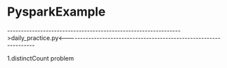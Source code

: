 # PysparkExample

--------------------------------------------------------------->daily_practice.py<------------------------------------------------------------------


1.distinctCount problem



